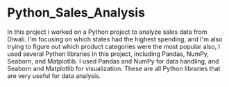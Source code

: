 # Python_Sales_Analysis
In this project i worked on a Python project to analyze sales data from Diwali.
I'm focusing on which states had the highest spending, and I'm also trying to figure out which product categories were the most popular
also, I used several Python libraries in this project, 
including Pandas, NumPy, Seaborn, and Matplotlib.
I used Pandas and NumPy for data handling, and Seaborn and Matplotlib for visualization. These are all Python libraries that are very useful for data analysis.
